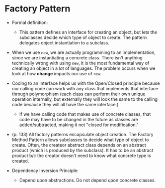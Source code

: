 # Factory Pattern
- Formal definition: 
    - This pattern defines an interface for creating an object, but lets the subclasses decide which type of object to create. The pattern delegates object instantiation to a subclass.
- When we use `new`, we are actually programming to an implementation, since we are instantiating a concrete class. There isn't anything technically wrong with using `new`, it is the most fundamental way of creating an object in a lot of languages. The problem occurs when we look at how **change** impacts our use of `new`.

- Coding to an interface helps us with the Open/Closed principle because our calling code can work with any class that implements that interface through polymorphism (each class can perform their own unique operation internally, but externally they will look the same to the calling code because they will all have the same interface.) 
    - If we have calling code that makes use of concrete classes, that code may have to be changed in the future as classes are added/subtracted, making it not "closed for modification."

- (p. 133) All factory patterns encapsulate object creation. The Factory Method Pattern allows subclasses to decide what type of object to create. Often, the createor abstract class depends on an abstract product (which is produced by the subclass). It has to be an abstract product b/c the creator doesn't need to know what concrete type is created. 

- Dependency Inversion Principle:
    - Depend upon abstractions. Do not depend upon concrete classes. 

